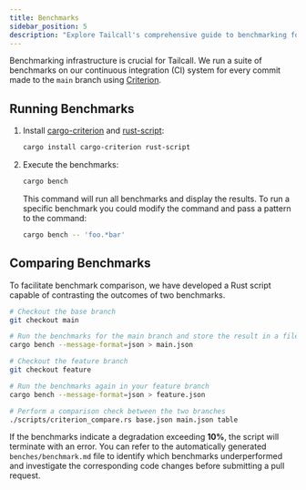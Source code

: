 ```yaml
---
title: Benchmarks
sidebar_position: 5
description: "Explore Tailcall's comprehensive guide to benchmarking for continuous integration (CI) systems. Learn how to seamlessly integrate and run performance tests on every commit to the main branch using Criterion. The guide covers installation of essential tools like cargo-criterion and rust-script, provides step-by-step instructions for executing benchmarks, and details procedures for comparing benchmark results across different code branches. Ensure code efficiency and detect performance degradations early with Tailcall's benchmarking strategies, essential for developers seeking to maintain and improve software performance consistently. Visit the complete guide to start optimizing your CI pipeline today."
---
```


Benchmarking infrastructure is crucial for Tailcall. We run a suite of benchmarks on our continuous integration (CI) system for every commit made to the `main` branch using [Criterion](https://bheisler.github.io/criterion.rs/book/).

## Running Benchmarks

1. Install [cargo-criterion](https://crates.io/crates/cargo-criterion) and [rust-script](https://crates.io/crates/rust-script):
   ```bash
   cargo install cargo-criterion rust-script
   ```
2. Execute the benchmarks:

   ```bash
   cargo bench
   ```

   This command will run all benchmarks and display the results. To run a specific benchmark you could modify the command and pass a pattern to the command:

   ```bash
   cargo bench -- 'foo.*bar'
   ```

## Comparing Benchmarks

To facilitate benchmark comparison, we have developed a Rust script capable of contrasting the outcomes of two benchmarks.

```bash
# Checkout the base branch
git checkout main

# Run the benchmarks for the main branch and store the result in a file
cargo bench --message-format=json > main.json

# Checkout the feature branch
git checkout feature

# Run the benchmarks again in your feature branch
cargo bench --message-format=json > feature.json

# Perform a comparison check between the two branches
./scripts/criterion_compare.rs base.json main.json table
```

If the benchmarks indicate a degradation exceeding **10%**, the script will terminate with an error. You can refer to the automatically generated `benches/benchmark.md` file to identify which benchmarks underperformed and investigate the corresponding code changes before submitting a pull request.
